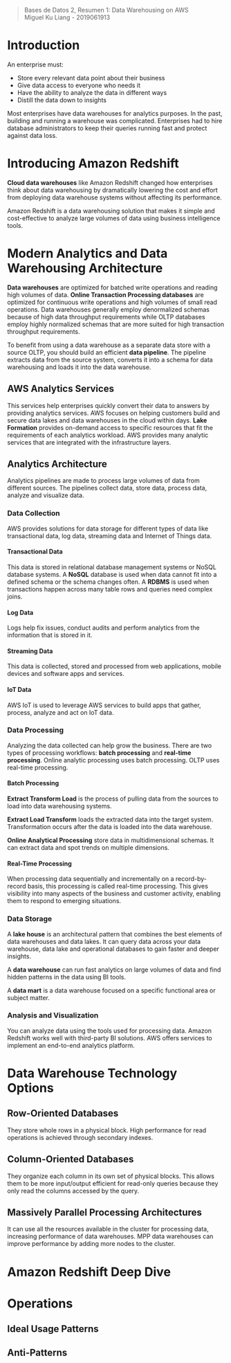 > Bases de Datos 2, Resumen 1: Data Warehousing on AWS  
> Miguel Ku Liang - 2019061913

# Introduction

An enterprise must:

* Store every relevant data point about their business
* Give data access to everyone who needs it
* Have the ability to analyze the data in different ways
* Distill the data down to insights

Most enterprises have data warehouses for analytics purposes. In the past, building and running a warehouse was complicated. Enterprises had to hire database administrators to keep their queries running fast and protect against data loss.

# Introducing Amazon Redshift

**Cloud data warehouses** like Amazon Redshift changed how enterprises think about data warehousing by dramatically lowering the cost and effort from deploying data warehouse systems without affecting its performance.

Amazon Redshift is a data warehousing solution that makes it simple and cost-effective to analyze large volumes of data using business intelligence tools.

# Modern Analytics and Data Warehousing Architecture

**Data warehouses** are optimized for batched write operations and reading high volumes of data. **Online Transaction Processing databases** are optimized for continuous write operations and high volumes of small read operations. Data warehouses generally employ denormalized schemas because of high data throughput requirements while OLTP databases employ highly normalized schemas that are more suited for high transaction throughput requirements.

To benefit from using a data warehouse as a separate data store with a source OLTP, you should build an efficient **data pipeline**. The pipeline extracts data from the source system, converts it into a schema for data warehousing and loads it into the data warehouse.

## AWS Analytics Services

This services help enterprises quickly convert their data to answers by providing analytics services. AWS focuses on helping customers build and secure data lakes and data warehouses in the cloud within days. **Lake Formation** provides on-demand access to specific resources that fit the requirements of each analytics workload. AWS provides many analytic services that are integrated with the infrastructure layers.

## Analytics Architecture

Analytics pipelines are made to process large volumes of data from different sources. The pipelines collect data, store data, process data, analyze and visualize data.

### Data Collection

AWS provides solutions for data storage for different types of data like transactional data, log data, streaming data and Internet of Things data.

#### Transactional Data

This data is stored in relational database management systems or NoSQL database systems. A **NoSQL** database is used when data cannot fit into a defined schema or the schema changes often. A **RDBMS** is used when transactions happen across many table rows and queries need complex joins.

#### Log Data

Logs help fix issues, conduct audits and perform analytics from the information that is stored in it.

#### Streaming Data

This data is collected, stored and processed from web applications, mobile devices and software apps and services.

#### IoT Data

AWS IoT is used to leverage AWS services to build apps that gather, process, analyze and act on IoT data.

### Data Processing

Analyzing the data collected can help grow the business. There are two types of processing workflows: **batch processing** and **real-time processing**. Online analytic processing uses batch processing. OLTP uses real-time processing.

#### Batch Processing

**Extract Transform Load** is the process of pulling data from the sources to load into data warehousing systems.

**Extract Load Transform** loads the extracted data into the target system. Transformation occurs after the data is loaded into the data warehouse.

**Online Analytical Processing** store data in multidimensional schemas. It can extract data and spot trends on multiple dimensions.

#### Real-Time Processing

When processing data sequentially and incrementally on a record-by-record basis, this processing is called real-time processing. This gives visibility into many aspects of the business and customer activity, enabling them to respond to emerging situations.

### Data Storage

A **lake house** is an architectural pattern that combines the best elements of data warehouses and data lakes. It can query data across your data warehouse, data lake and operational databases to gain faster and deeper insights.

A **data warehouse** can run fast analytics on large volumes of data and find hidden patterns in the data using BI tools.

A **data mart** is a data warehouse focused on a specific functional area or subject matter.

### Analysis and Visualization

You can analyze data using the tools used for processing data. Amazon Redshift works well with third-party BI solutions. AWS offers services to implement an end-to-end analytics platform.

# Data Warehouse Technology Options

## Row-Oriented Databases

They store whole rows in a physical block. High performance for read operations is achieved through secondary indexes.

## Column-Oriented Databases

They organize each column in its own set of physical blocks. This allows them to be more input/output efficient for read-only queries because they only read the columns accessed by the query.

## Massively Parallel Processing Architectures

It can use all the resources available in the cluster for processing data, increasing performance of data warehouses. MPP data warehouses can improve performance by adding more nodes to the cluster.

# Amazon Redshift Deep Dive

# Operations

## Ideal Usage Patterns

## Anti-Patterns